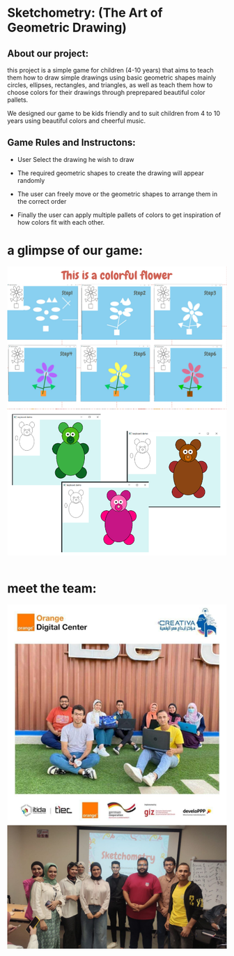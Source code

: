 # Sketchometry: (The Art of Geometric Drawing)

 

## About our project:
this project is a simple game for children (4-10 years) that aims to teach them how to draw simple drawings using basic geometric shapes mainly circles, ellipses, rectangles, and triangles, as well as teach them how to choose colors for their drawings through preprepared beautiful color pallets.</br>
 
We designed our game to be kids friendly and to suit children from 4 to 10 years using beautiful colors and cheerful music.


## Game Rules and Instructons:
-  User Select the drawing he wish to draw 

- The required geometric shapes to create the drawing will appear randomly

- The user can freely move or  the geometric shapes to arrange them in the correct order 

- Finally the user can apply multiple pallets of colors to get inspiration of how colors fit with each other. 

# a glimpse of our game:

<img title="steps" alt="draw a flower" src="images/steps.png">
<img title="steps" alt="draw a bear" src="images/bear_steps.png">
</br></br>




# meet the team:
<img title="meet the team" alt="meet the team" src="images/team1.jpg">

<img title="meet the team" alt="meet the team" src="images/team.jpg">
